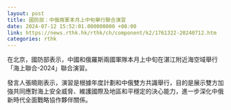 ```yaml
---
layout: post
title: 國防部：中俄兩軍本月上中旬舉行聯合演習
date: 2024-07-12 15:52:01.000000000 +08:00
link: https://news.rthk.hk/rthk/ch/component/k2/1761322-20240712.htm
categories: rthk
---
```


在北京，國防部表示，中國和俄羅斯兩國軍隊本月上中旬在湛江附近海空域舉行「海上聯合-2024」聯合演習。

發言人張曉剛表示，演習是根據年度計劃和中俄雙方共識舉行，目的是展示雙方加強共同應對海上安全威脅、維護國際及地區和平穩定的決心能力，進一步深化中俄新時代全面戰略協作夥伴關係。
